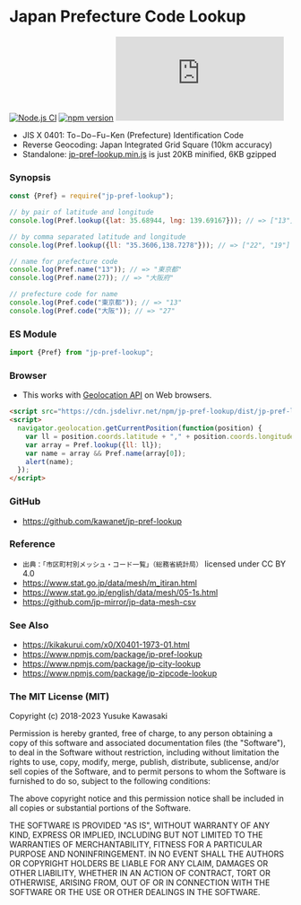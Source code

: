 # Japan Prefecture Code Lookup

[![Node.js CI](https://github.com/kawanet/jp-pref-lookup/workflows/Node.js%20CI/badge.svg?branch=master)](https://github.com/kawanet/jp-pref-lookup/actions/)
[![npm version](https://badge.fury.io/js/jp-pref-lookup.svg)](https://badge.fury.io/js/jp-pref-lookup)
[![gzip size](https://img.badgesize.io/https://unpkg.com/jp-pref-lookup/dist/jp-pref-lookup.min.js?compression=gzip)](https://unpkg.com/jp-pref-lookup/dist/jp-pref-lookup.min.js)

- JIS X 0401: To−Do−Fu−Ken (Prefecture) Identification Code
- Reverse Geocoding: Japan Integrated Grid Square (10km accuracy)
- Standalone: [jp-pref-lookup.min.js](https://cdn.jsdelivr.net/npm/jp-pref-lookup/dist/jp-pref-lookup.min.js) is just 20KB minified, 6KB gzipped

### Synopsis

```js
const {Pref} = require("jp-pref-lookup");

// by pair of latitude and longitude
console.log(Pref.lookup({lat: 35.68944, lng: 139.69167})); // => ["13"]

// by comma separated latitude and longitude
console.log(Pref.lookup({ll: "35.3606,138.7278"})); // => ["22", "19"]

// name for prefecture code
console.log(Pref.name("13")); // => "東京都"
console.log(Pref.name(27)); // => "大阪府"

// prefecture code for name
console.log(Pref.code("東京都")); // => "13"
console.log(Pref.code("大阪")); // => "27"
```

### ES Module

```js
import {Pref} from "jp-pref-lookup";
```

### Browser

- This works with [Geolocation API](https://developer.mozilla.org/en-US/docs/Web/API/Geolocation/getCurrentPosition) on Web browsers.

```html
<script src="https://cdn.jsdelivr.net/npm/jp-pref-lookup/dist/jp-pref-lookup.min.js"></script>
<script>
  navigator.geolocation.getCurrentPosition(function(position) {
    var ll = position.coords.latitude + "," + position.coords.longitude;
    var array = Pref.lookup({ll: ll});
    var name = array && Pref.name(array[0]);
    alert(name);
  });
</script>
```

### GitHub

- https://github.com/kawanet/jp-pref-lookup

### Reference

- `出典：「市区町村別メッシュ・コード一覧」（総務省統計局）` licensed under CC BY 4.0
- https://www.stat.go.jp/data/mesh/m_itiran.html
- https://www.stat.go.jp/english/data/mesh/05-1s.html
- https://github.com/jp-mirror/jp-data-mesh-csv

### See Also

- https://kikakurui.com/x0/X0401-1973-01.html
- https://www.npmjs.com/package/jp-pref-lookup
- https://www.npmjs.com/package/jp-city-lookup
- https://www.npmjs.com/package/jp-zipcode-lookup

### The MIT License (MIT)

Copyright (c) 2018-2023 Yusuke Kawasaki

Permission is hereby granted, free of charge, to any person obtaining a copy
of this software and associated documentation files (the "Software"), to deal
in the Software without restriction, including without limitation the rights
to use, copy, modify, merge, publish, distribute, sublicense, and/or sell
copies of the Software, and to permit persons to whom the Software is
furnished to do so, subject to the following conditions:

The above copyright notice and this permission notice shall be included in all
copies or substantial portions of the Software.

THE SOFTWARE IS PROVIDED "AS IS", WITHOUT WARRANTY OF ANY KIND, EXPRESS OR
IMPLIED, INCLUDING BUT NOT LIMITED TO THE WARRANTIES OF MERCHANTABILITY,
FITNESS FOR A PARTICULAR PURPOSE AND NONINFRINGEMENT. IN NO EVENT SHALL THE
AUTHORS OR COPYRIGHT HOLDERS BE LIABLE FOR ANY CLAIM, DAMAGES OR OTHER
LIABILITY, WHETHER IN AN ACTION OF CONTRACT, TORT OR OTHERWISE, ARISING FROM,
OUT OF OR IN CONNECTION WITH THE SOFTWARE OR THE USE OR OTHER DEALINGS IN THE
SOFTWARE.
